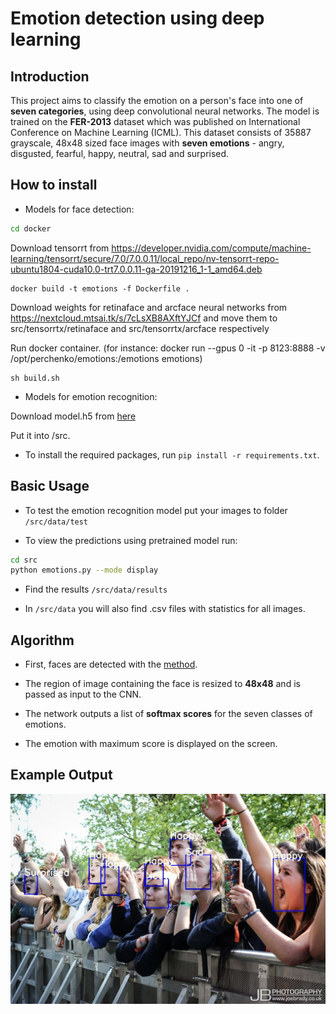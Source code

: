 # Emotion detection using deep learning

## Introduction

This project aims to classify the emotion on a person's face into one of **seven categories**, using deep convolutional neural networks. The model is trained on the **FER-2013** dataset which was published on International Conference on Machine Learning (ICML). This dataset consists of 35887 grayscale, 48x48 sized face images with **seven emotions** - angry, disgusted, fearful, happy, neutral, sad and surprised.

## How to install 
* Models for face detection:

```bash
cd docker
```
Download tensorrt from https://developer.nvidia.com/compute/machine-learning/tensorrt/secure/7.0/7.0.0.11/local_repo/nv-tensorrt-repo-ubuntu1804-cuda10.0-trt7.0.0.11-ga-20191216_1-1_amd64.deb

```
docker build -t emotions -f Dockerfile .
```

Download weights for retinaface and arcface neural networks from https://nextcloud.mtsai.tk/s/7cLsXB8AXftYJCf and move them to src/tensorrtx/retinaface and src/tensorrtx/arcface respectively

Run docker container. (for instance: docker run --gpus 0 -it -p 8123:8888 -v /opt/perchenko/emotions:/emotions emotions)

```
sh build.sh
```
* Models for emotion recognition:

Download model.h5 from [here](https://drive.google.com/file/d/1FUn0XNOzf-nQV7QjbBPA6-8GLoHNNgv-/view)

Put it into /src.

* To install the required packages, run `pip install -r requirements.txt`.

## Basic Usage

* To test the emotion recognition model put your images to folder `/src/data/test`

* To view the predictions using pretrained model run:  

```bash
cd src
python emotions.py --mode display
```
* Find the results `/src/data/results`

* In `/src/data` you will also find .csv files with statistics for all images. 


## Algorithm

* First, faces are detected with the [method](https://gitlab.mtsai.tk/ai/ml/CV/mts_media/actors/-/tree/dev/face).

* The region of image containing the face is resized to **48x48** and is passed as input to the CNN.

* The network outputs a list of **softmax scores** for the seven classes of emotions.

* The emotion with maximum score is displayed on the screen.

## Example Output

![Mutiface](imgs/multiface.jpg)


